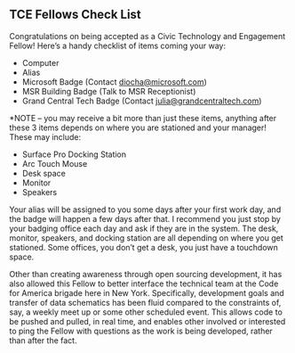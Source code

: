 ## TCE Fellows Check List 
Congratulations on being accepted as a Civic Technology and Engagement Fellow! Here’s a handy checklist of items coming your way:  
* Computer  
* Alias  
* Microsoft Badge (Contact diocha@microsoft.com)
* MSR Building Badge (Talk to MSR Receptionist)
* Grand Central Tech Badge (Contact julia@grandcentraltech.com)
 
*NOTE – you may receive a bit more than just these items, anything after these 3 items depends on where you are stationed and your manager! These may include:  
* Surface Pro Docking Station  
* Arc Touch Mouse  
* Desk space  
 *   Monitor  
 *   Speakers   

Your alias will be assigned to you some days after your first work day, and the badge will happen a few days after that. I recommend you just stop by your badging office each day and ask if they are in the system. The desk, monitor, speakers, and docking station are all depending on where you get stationed. Some offices, you don’t get a desk, you just have a touchdown space.   

Other than creating awareness through open sourcing development, it has also allowed this Fellow to better interface the technical team at the Code for America brigade here in New York. Specifically, development goals and transfer of data schematics has been fluid compared to the constraints of, say, a weekly meet up or some other scheduled event. This allows code to be pushed and pulled, in real time, and enables other involved or interested to ping the Fellow with questions as the work is being developed, rather than after the fact.  
 
